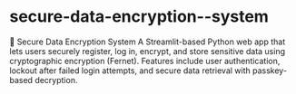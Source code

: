 # secure-data-encryption--system
🔐 Secure Data Encryption System A Streamlit-based Python web app that lets users securely register, log in, encrypt, and store sensitive data using cryptographic encryption (Fernet). Features include user authentication, lockout after failed login attempts, and secure data retrieval with passkey-based decryption.
